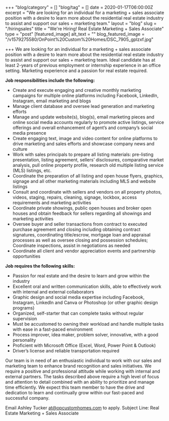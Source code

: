 +++
"blog/category" = []
"blog/tag" = []
date = 2020-01-17T06:00:00Z
excerpt = "We are looking for an individual for a marketing + sales associate position with a desire to learn more about the residential real estate industry to assist and support our sales + marketing team."
layout = "blog"
slug = "/hiringsales"
title = "We're Hiring! Real Estate Marketing + Sales Associate"
type = "post"
[featured_image]
alt_text = ""
blog_featured_image = "/v1579275580/OnPoint%20Custom%20Homes/DSC_7905_gplzxf.jpg"

+++
We are looking for an individual for a marketing + sales associate position with a desire to learn more about the residential real estate industry to assist and support our sales + marketing team. Ideal candidate has at least 2-years of previous employment or internship experience in an office setting. Marketing experience and a passion for real estate required.

**Job responsibilities include the following:**

* Create and execute engaging and creative monthly marketing campaigns for multiple online platforms including Facebook, LinkedIn, Instagram, email marketing and blogs
* Manage client database and oversee lead generation and marketing efforts
* Manage and update website(s), blog(s), email marketing pieces and online social media accounts regularly to promote active listings, service offerings and overall enhancement of agent’s and company’s social media presence
* Create engaging text, image and video content for online platforms to drive marketing and sales efforts and showcase company news and culture
* Work with sales principals to prepare all listing materials: pre-listing presentation, listing agreement, sellers’ disclosures, comparative market analysis, pull online property profile, research old multiple listing service (MLS) listings, etc.
* Coordinate the preparation of all listing and open house flyers, graphics, signage and all other marketing materials including MLS and website listings
* Consult and coordinate with sellers and vendors on all property photos, videos, staging, repairs, cleaning, signage, lockbox, access requirements and marketing activities
* Coordinate private showings, public open houses and broker open houses and obtain feedback for sellers regarding all showings and marketing activities
* Oversee buyer and seller transactions from contract to executed purchase agreement and closing including obtaining contract signatures, coordinating title/escrow, mortgage loan and appraisal processes as well as oversee closing and possession schedules; Coordinate inspections, assist in negotiations as needed
* Coordinate all client and vendor appreciation events and partnership opportunities

**Job requires the following skills:**

* Passion for real estate and the desire to learn and grow within the industry
* Excellent oral and written communication skills, able to effectively work with internal and external collaborators
* Graphic design and social media expertise including Facebook, Instagram, LinkedIn and Canva or Photoshop (or other graphic design programs)
* Organized, self-starter that can complete tasks without regular supervision
* Must be accustomed to owning their workload and handle multiple tasks with ease in a fast-paced environment
* Process improver, idea maker, problem solver, innovative, with a good personality
* Proficient with Microsoft Office (Excel, Word, Power Point & Outlook)
* Driver’s license and reliable transportation required

Our team is in need of an enthusiastic individual to work with our sales and marketing team to enhance brand recognition and sales initiatives. We require a positive and professional attitude while working with internal and external partners. The tasks described above require a high level of focus and attention to detail combined with an ability to prioritize and manage time efficiently. We expect this team member to have the drive and dedication to learn and continually grow within our fast-paced and successful company.

  
Email Ashley Tucker at@opcustomhomes.com to apply. Subject Line: Real Estate Marketing + Sales Associate